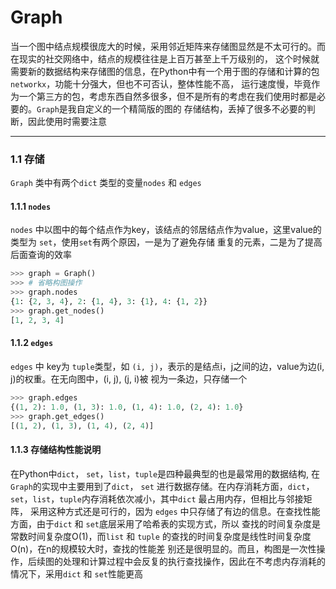 # Graph

当一个图中结点规模很庞大的时候，采用邻近矩阵来存储图显然是不太可行的。而在现实的社交网络中，结点的规模往往是上百万甚至上千万级别的，
这个时候就需要新的数据结构来存储图的信息，在Python中有一个用于图的存储和计算的包` networkx `，功能十分强大，但也不可否认，整体性能不高，
运行速度慢，毕竟作为一个第三方的包，考虑东西自然多很多，但不是所有的考虑在我们使用时都是必要的。` Graph `是我自定义的一个精简版的图的
存储结构，丢掉了很多不必要的判断，因此使用时需要注意
***  
### 1.1 存储   
` Graph ` 类中有两个` dict ` 类型的变量` nodes ` 和 ` edges `   

#### 1.1.1 ` nodes `   
` nodes ` 中以图中的每个结点作为key，该结点的邻居结点作为value，这里value的类型为 ` set `，使用` set `有两个原因，一是为了避免存储
重复的元素，二是为了提高后面查询的效率    
```python
>>> graph = Graph()
>>> # 省略构图操作
>>> graph.nodes   
{1: {2, 3, 4}, 2: {1, 4}, 3: {1}, 4: {1, 2}}
>>> graph.get_nodes()  
[1, 2, 3, 4]
```   
#### 1.1.2 ` edges `   
` edges ` 中 key为 ` tuple `类型，如 ` (i, j) `，表示的是结点i，j之间的边，value为边(i, j)的权重。在无向图中，(i, j), (j, i)被
视为一条边，只存储一个   
```python
>>> graph.edges   
{(1, 2): 1.0, (1, 3): 1.0, (1, 4): 1.0, (2, 4): 1.0}
>>> graph.get_edges()  
[(1, 2), (1, 3), (1, 4), (2, 4)]
```   
#### 1.1.3 存储结构性能说明  
在Python中` dict `， ` set `，` list `，` tuple `是四种最典型的也是最常用的数据结构, 在 ` Graph `的实现中主要用到了` dict `， ` set `
进行数据存储。在内存消耗方面，` dict `， ` set `，` list `，` tuple `内存消耗依次减小，其中` dict ` 最占用内存，但相比与邻接矩阵，
采用这种方式还是可行的，因为 ` edges ` 中只存储了有边的信息。在查找性能方面，由于` dict ` 和 ` set `底层采用了哈希表的实现方式，所以
查找的时间复杂度是常数时间复杂度O(1)，而` list ` 和 ` tuple ` 的查找的时间复杂度是线性时间复杂度O(n)，在n的规模较大时，查找的性能差
别还是很明显的。而且，构图是一次性操作，后续图的处理和计算过程中会反复的执行查找操作，因此在不考虑内存消耗的情况下，采用` dict ` 和 `
 set `性能更高
